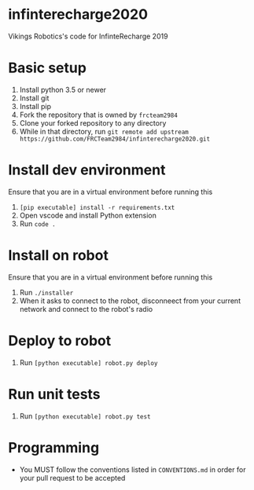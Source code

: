 # infinterecharge2020
Vikings Robotics's code for InfinteRecharge 2019

# Basic setup
1. Install python 3.5 or newer
2. Install git
3. Install pip
4. Fork the repository that is owned by `frcteam2984`
5. Clone your forked repository to any directory
6. While in that directory, run `git remote add upstream https://github.com/FRCTeam2984/infinterecharge2020.git`

# Install dev environment
Ensure that you are in a virtual environment before running this
1. `[pip executable] install -r requirements.txt`
2. Open vscode and install Python extension
3. Run `code .`

# Install on robot
Ensure that you are in a virtual environment before running this
1. Run `./installer`
2. When it asks to connect to the robot, disconneect from your current network and connect to the robot's radio

# Deploy to robot
1. Run `[python executable] robot.py deploy`

# Run unit tests
1. Run `[python executable] robot.py test`

# Programming
* You MUST follow the conventions listed in `CONVENTIONS.md` in order for your pull request to be accepted
